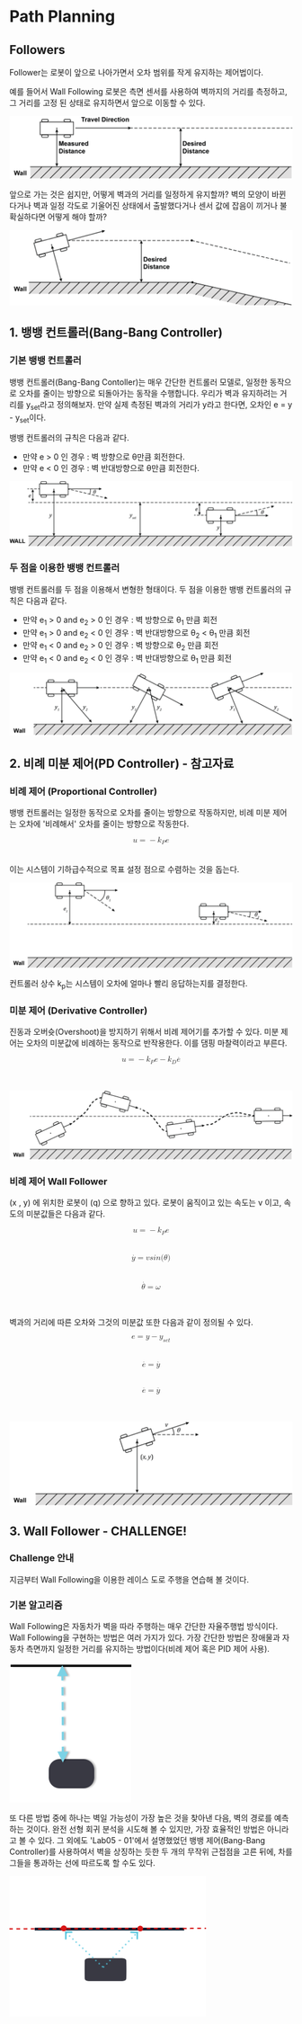 # Path Planning

## Followers

Follower는 로봇이 앞으로 나아가면서 오차 범위를 작게 유지하는 제어법이다.

예를 들어서 Wall Following 로봇은 측면 센서를 사용하여 벽까지의 거리를 측정하고, 그 거리를 고정 된 상태로 유지하면서 앞으로 이동할 수 있다.

![wall_follower_image_01](img/wall_follower_image_01.png)

앞으로 가는 것은 쉽지만, 어떻게 벽과의 거리를 일정하게 유지할까? 벽의 모양이 바뀐다거나 벽과 일정 각도로 기울어진 상태에서 출발했다거나 센서 값에 잡음이 끼거나 불확실하다면 어떻게 해야 할까?

![wall_follower_image_02](img/wall_follower_image_02.png)

## 1. 뱅뱅 컨트롤러(Bang-Bang Controller)

### 기본 뱅뱅 컨트롤러

뱅뱅 컨트롤러(Bang-Bang Contoller)는 매우 간단한 컨트롤러 모델로, 일정한 동작으로 오차를 줄이는 방향으로 되돌아가는 동작을 수행합니다. 우리가 벽과 유지하려는 거리를 <span class="it">y<sub>set</sub></span>라고 정의해보자. 만약 실제 측정된 벽과의 거리가 <span class="it">y</span>라고 한다면, 오차인 <span class = "it">e = y - y<sub>set</sub></span>이다.

뱅뱅 컨트롤러의 규칙은 다음과 같다.
* 만약 <span class="it">e</span> > 0 인 경우 : 벽 방향으로 <span class="it">θ</span>만큼 회전한다.
* 만약 <span class="it">e</span> < 0 인 경우 : 벽 반대방향으로 <span class="it">θ</span>만큼 회전한다.

![wall_follower_image_03](img/wall_follower_image_03.png)

### 두 점을 이용한 뱅뱅 컨트롤러

뱅뱅 컨트롤러를 두 점을 이용해서 변형한 형태이다. 두 점을 이용한 뱅뱅 컨트롤러의 규칙은 다음과 같다.

* 만약 <span class="it">e<sub>1</sub></span> > 0 and <span class="it">e<sub>2</sub></span> > 0 인 경우 : 벽 방향으로  <span class="it">θ<sub>1</sub></span> 만큼 회전
* 만약 <span class="it">e<sub>1</sub></span> > 0 and <span class="it">e<sub>2</sub></span> < 0 인 경우 : 벽 반대방향으로  <span class="it">θ<sub>2</sub></span> < <span class="it">θ<sub>1</sub></span> 만큼 회전
* 만약 <span class="it">e<sub>1</sub></span> < 0 and <span class="it">e<sub>2</sub></span> > 0 인 경우 : 벽 방향으로  <span class="it">θ<sub>2</sub></span> 만큼 회전
* 만약 <span class="it">e<sub>1</sub></span> < 0 and <span class="it">e<sub>2</sub></span> < 0 인 경우 : 벽 반대방향으로  <span class="it">θ<sub>1</sub></span> 만큼 회전

![wall_follower_image_04](img/wall_follower_image_04.png)


## 2. 비례 미분 제어(PD Controller) - 참고자료

### 비례 제어 (Proportional Controller)

뱅뱅 컨트롤러는 일정한 동작으로 오차를 줄이는 방향으로 작동하지만, 비례 미분 제어는 오차에 '비례해서' 오차를 줄이는 방향으로 작동한다.

<math xmlns="http://www.w3.org/1998/Math/MathML" display="block">
  <mi>u</mi>
  <mo>=</mo>
  <mo>&#x2212;<!-- − --></mo>
  <msub>
    <mi>k</mi>
    <mi>P</mi>
  </msub>
  <mi>e</mi>
</math>
<br></br>
이는 시스템이 기하급수적으로 목표 설정 점으로 수렴하는 것을 돕는다.

![wall_follower_image_05](img/wall_follower_image_05.png)

컨트롤러 상수 <span class = "it">k<sub>p</sub></span>는 시스템이 오차에 얼마나 빨리 응답하는지를 결정한다.


### 미분 제어 (Derivative Controller)

진동과 오버슛(Overshoot)을 방지하기 위해서 비례 제어기를 추가할 수 있다. 미분 제어는 오차의 미분값에 비례하는 동작으로 반작용한다. 이를 댐핑 마찰력이라고 부른다.

<math xmlns="http://www.w3.org/1998/Math/MathML" display="block">
  <mi>u</mi>
  <mo>=</mo>
  <mo>&#x2212;<!-- − --></mo>
  <msub>
    <mi>k</mi>
    <mi>P</mi>
  </msub>
  <mi>e</mi>
  <mo>&#x2212;<!-- − --></mo>
  <msub>
    <mi>k</mi>
    <mi>D</mi>
  </msub>
  <mrow class="MJX-TeXAtom-ORD">
    <mover>
      <mi>e</mi>
      <mo>&#x02D9;<!-- ˙ --></mo>
    </mover>
  </mrow>
</math>
<br></br>

![wall_follower_image_06](img/wall_follower_image_06.png)

### 비례 제어 Wall Follower

<span class = "it"> (x , y) </span>에 위치한 로봇이 <span class = "it"> (q) </span>으로 향하고 있다. 로봇이 움직이고 있는 속도는 <span class = "it"> v </span>이고, 속도의 미분값들은 다음과 같다.

<math xmlns="http://www.w3.org/1998/Math/MathML" display="block">
  <mi>u</mi>
  <mo>=</mo>
  <mo>&#x2212;<!-- − --></mo>
  <msub>
    <mi>k</mi>
    <mi>P</mi>
  </msub>
  <mi>e</mi>
</math>
<br></br>
<math xmlns="http://www.w3.org/1998/Math/MathML" display="block">
  <mrow class="MJX-TeXAtom-ORD">
    <mover>
      <mi>y</mi>
      <mo>&#x02D9;<!-- ˙ --></mo>
    </mover>
  </mrow>
  <mo>=</mo>
  <mi>v</mi>
  <mi>s</mi>
  <mi>i</mi>
  <mi>n</mi>
  <mo stretchy="false">(</mo>
  <mi>&#x03B8;<!-- θ --></mi>
  <mo stretchy="false">)</mo>
</math>
<br></br>
<math xmlns="http://www.w3.org/1998/Math/MathML" display="block">
  <mrow class="MJX-TeXAtom-ORD">
    <mover>
      <mi>&#x03B8;<!-- θ --></mi>
      <mo>&#x02D9;<!-- ˙ --></mo>
    </mover>
  </mrow>
  <mo>=</mo>
  <mi>&#x03C9;<!-- ω --></mi>
</math>
<br></br>

벽과의 거리에 따른 오차와 그것의 미분값 또한 다음과 같이 정의될 수 있다.

<math xmlns="http://www.w3.org/1998/Math/MathML" display="block">
  <mi>e</mi>
  <mo>=</mo>
  <mi>y</mi>
  <mo>&#x2212;<!-- − --></mo>
  <msub>
    <mi>y</mi>
    <mrow class="MJX-TeXAtom-ORD">
      <mi>s</mi>
      <mi>e</mi>
      <mi>t</mi>
    </mrow>
  </msub>
</math>
<br></br>
<math xmlns="http://www.w3.org/1998/Math/MathML" display="block">
  <mrow class="MJX-TeXAtom-ORD">
    <mover>
      <mi>e</mi>
      <mo>&#x02D9;<!-- ˙ --></mo>
    </mover>
  </mrow>
  <mo>=</mo>
  <mrow class="MJX-TeXAtom-ORD">
    <mover>
      <mi>y</mi>
      <mo>&#x02D9;<!-- ˙ --></mo>
    </mover>
  </mrow>
</math>
<br></br>
<math xmlns="http://www.w3.org/1998/Math/MathML" display="block">
  <mrow class="MJX-TeXAtom-ORD">
    <mover>
      <mi>e</mi>
      <mo>&#x00A8;<!-- ¨ --></mo>
    </mover>
  </mrow>
  <mo>=</mo>
  <mrow class="MJX-TeXAtom-ORD">
    <mover>
      <mi>y</mi>
      <mo>&#x00A8;<!-- ¨ --></mo>
    </mover>
  </mrow>
</math>
<br></br>

![wall_follower_image_07](img/wall_follower_image_07.png)


## 3. Wall Follower - CHALLENGE!

### Challenge 안내

지금부터 Wall Following을 이용한 레이스 도로 주행을 연습해 볼 것이다.

### 기본 알고리즘

Wall Following은 자동차가 벽을 따라 주행하는 매우 간단한 자율주행법 방식이다. Wall Following을 구현하는 방법은 여러 가지가 있다. 가장 간단한 방법은 장애물과 자동차 측면까지 일정한 거리를 유지하는 방법이다(비례 제어 혹은 PID 제어 사용).

![wall_follower_image_08](img/wall_follower_image_08.png)

또 다른 방법 중에 하나는 벽일 가능성이 가장 높은 것을 찾아낸 다음, 벽의 경로를 예측하는 것이다. 완전 선형 회귀 분석을 시도해 볼 수 있지만, 가장 효율적인 방법은 아니라고 볼 수 있다. 그 외에도 'Lab05 - 01'에서 설명했었던 뱅뱅 제어(Bang-Bang Controller)를 사용하여서 벽을 상징하는 듯한 두 개의 무작위 근접점을 고른 뒤에, 차를 그들을 통과하는 선에 따르도록 할 수도 있다.

![wall_follower_image_09](img/wall_follower_image_09.jpg)
